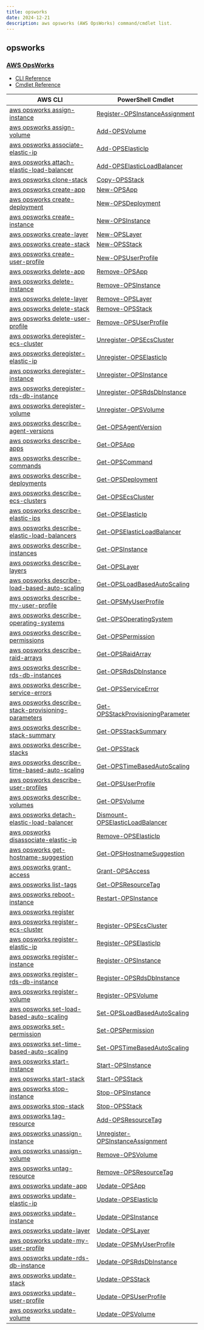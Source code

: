 ```yaml
---
title: opsworks
date: 2024-12-21
description: aws opsworks (AWS OpsWorks) command/cmdlet list.
---
```


## opsworks

### [AWS OpsWorks](https://aws.amazon.com/opsworks/)

* [CLI Reference](https://awscli.amazonaws.com/v2/documentation/api/latest/reference/opsworks/index.html)
* [Cmdlet Reference](https://docs.aws.amazon.com/powershell/latest/reference/items/AWS_OpsWorks_cmdlets.html)

|AWS CLI|PowerShell Cmdlet|
|----|----|
|[aws opsworks assign-instance](https://awscli.amazonaws.com/v2/documentation/api/latest/reference/opsworks/assign-instance.html)|[Register-OPSInstanceAssignment](https://docs.aws.amazon.com/powershell/latest/reference/items/Register-OPSInstanceAssignment.html)|
|[aws opsworks assign-volume](https://awscli.amazonaws.com/v2/documentation/api/latest/reference/opsworks/assign-volume.html)|[Add-OPSVolume](https://docs.aws.amazon.com/powershell/latest/reference/items/Add-OPSVolume.html)|
|[aws opsworks associate-elastic-ip](https://awscli.amazonaws.com/v2/documentation/api/latest/reference/opsworks/associate-elastic-ip.html)|[Add-OPSElasticIp](https://docs.aws.amazon.com/powershell/latest/reference/items/Add-OPSElasticIp.html)|
|[aws opsworks attach-elastic-load-balancer](https://awscli.amazonaws.com/v2/documentation/api/latest/reference/opsworks/attach-elastic-load-balancer.html)|[Add-OPSElasticLoadBalancer](https://docs.aws.amazon.com/powershell/latest/reference/items/Add-OPSElasticLoadBalancer.html)|
|[aws opsworks clone-stack](https://awscli.amazonaws.com/v2/documentation/api/latest/reference/opsworks/clone-stack.html)|[Copy-OPSStack](https://docs.aws.amazon.com/powershell/latest/reference/items/Copy-OPSStack.html)|
|[aws opsworks create-app](https://awscli.amazonaws.com/v2/documentation/api/latest/reference/opsworks/create-app.html)|[New-OPSApp](https://docs.aws.amazon.com/powershell/latest/reference/items/New-OPSApp.html)|
|[aws opsworks create-deployment](https://awscli.amazonaws.com/v2/documentation/api/latest/reference/opsworks/create-deployment.html)|[New-OPSDeployment](https://docs.aws.amazon.com/powershell/latest/reference/items/New-OPSDeployment.html)|
|[aws opsworks create-instance](https://awscli.amazonaws.com/v2/documentation/api/latest/reference/opsworks/create-instance.html)|[New-OPSInstance](https://docs.aws.amazon.com/powershell/latest/reference/items/New-OPSInstance.html)|
|[aws opsworks create-layer](https://awscli.amazonaws.com/v2/documentation/api/latest/reference/opsworks/create-layer.html)|[New-OPSLayer](https://docs.aws.amazon.com/powershell/latest/reference/items/New-OPSLayer.html)|
|[aws opsworks create-stack](https://awscli.amazonaws.com/v2/documentation/api/latest/reference/opsworks/create-stack.html)|[New-OPSStack](https://docs.aws.amazon.com/powershell/latest/reference/items/New-OPSStack.html)|
|[aws opsworks create-user-profile](https://awscli.amazonaws.com/v2/documentation/api/latest/reference/opsworks/create-user-profile.html)|[New-OPSUserProfile](https://docs.aws.amazon.com/powershell/latest/reference/items/New-OPSUserProfile.html)|
|[aws opsworks delete-app](https://awscli.amazonaws.com/v2/documentation/api/latest/reference/opsworks/delete-app.html)|[Remove-OPSApp](https://docs.aws.amazon.com/powershell/latest/reference/items/Remove-OPSApp.html)|
|[aws opsworks delete-instance](https://awscli.amazonaws.com/v2/documentation/api/latest/reference/opsworks/delete-instance.html)|[Remove-OPSInstance](https://docs.aws.amazon.com/powershell/latest/reference/items/Remove-OPSInstance.html)|
|[aws opsworks delete-layer](https://awscli.amazonaws.com/v2/documentation/api/latest/reference/opsworks/delete-layer.html)|[Remove-OPSLayer](https://docs.aws.amazon.com/powershell/latest/reference/items/Remove-OPSLayer.html)|
|[aws opsworks delete-stack](https://awscli.amazonaws.com/v2/documentation/api/latest/reference/opsworks/delete-stack.html)|[Remove-OPSStack](https://docs.aws.amazon.com/powershell/latest/reference/items/Remove-OPSStack.html)|
|[aws opsworks delete-user-profile](https://awscli.amazonaws.com/v2/documentation/api/latest/reference/opsworks/delete-user-profile.html)|[Remove-OPSUserProfile](https://docs.aws.amazon.com/powershell/latest/reference/items/Remove-OPSUserProfile.html)|
|[aws opsworks deregister-ecs-cluster](https://awscli.amazonaws.com/v2/documentation/api/latest/reference/opsworks/deregister-ecs-cluster.html)|[Unregister-OPSEcsCluster](https://docs.aws.amazon.com/powershell/latest/reference/items/Unregister-OPSEcsCluster.html)|
|[aws opsworks deregister-elastic-ip](https://awscli.amazonaws.com/v2/documentation/api/latest/reference/opsworks/deregister-elastic-ip.html)|[Unregister-OPSElasticIp](https://docs.aws.amazon.com/powershell/latest/reference/items/Unregister-OPSElasticIp.html)|
|[aws opsworks deregister-instance](https://awscli.amazonaws.com/v2/documentation/api/latest/reference/opsworks/deregister-instance.html)|[Unregister-OPSInstance](https://docs.aws.amazon.com/powershell/latest/reference/items/Unregister-OPSInstance.html)|
|[aws opsworks deregister-rds-db-instance](https://awscli.amazonaws.com/v2/documentation/api/latest/reference/opsworks/deregister-rds-db-instance.html)|[Unregister-OPSRdsDbInstance](https://docs.aws.amazon.com/powershell/latest/reference/items/Unregister-OPSRdsDbInstance.html)|
|[aws opsworks deregister-volume](https://awscli.amazonaws.com/v2/documentation/api/latest/reference/opsworks/deregister-volume.html)|[Unregister-OPSVolume](https://docs.aws.amazon.com/powershell/latest/reference/items/Unregister-OPSVolume.html)|
|[aws opsworks describe-agent-versions](https://awscli.amazonaws.com/v2/documentation/api/latest/reference/opsworks/describe-agent-versions.html)|[Get-OPSAgentVersion](https://docs.aws.amazon.com/powershell/latest/reference/items/Get-OPSAgentVersion.html)|
|[aws opsworks describe-apps](https://awscli.amazonaws.com/v2/documentation/api/latest/reference/opsworks/describe-apps.html)|[Get-OPSApp](https://docs.aws.amazon.com/powershell/latest/reference/items/Get-OPSApp.html)|
|[aws opsworks describe-commands](https://awscli.amazonaws.com/v2/documentation/api/latest/reference/opsworks/describe-commands.html)|[Get-OPSCommand](https://docs.aws.amazon.com/powershell/latest/reference/items/Get-OPSCommand.html)|
|[aws opsworks describe-deployments](https://awscli.amazonaws.com/v2/documentation/api/latest/reference/opsworks/describe-deployments.html)|[Get-OPSDeployment](https://docs.aws.amazon.com/powershell/latest/reference/items/Get-OPSDeployment.html)|
|[aws opsworks describe-ecs-clusters](https://awscli.amazonaws.com/v2/documentation/api/latest/reference/opsworks/describe-ecs-clusters.html)|[Get-OPSEcsCluster](https://docs.aws.amazon.com/powershell/latest/reference/items/Get-OPSEcsCluster.html)|
|[aws opsworks describe-elastic-ips](https://awscli.amazonaws.com/v2/documentation/api/latest/reference/opsworks/describe-elastic-ips.html)|[Get-OPSElasticIp](https://docs.aws.amazon.com/powershell/latest/reference/items/Get-OPSElasticIp.html)|
|[aws opsworks describe-elastic-load-balancers](https://awscli.amazonaws.com/v2/documentation/api/latest/reference/opsworks/describe-elastic-load-balancers.html)|[Get-OPSElasticLoadBalancer](https://docs.aws.amazon.com/powershell/latest/reference/items/Get-OPSElasticLoadBalancer.html)|
|[aws opsworks describe-instances](https://awscli.amazonaws.com/v2/documentation/api/latest/reference/opsworks/describe-instances.html)|[Get-OPSInstance](https://docs.aws.amazon.com/powershell/latest/reference/items/Get-OPSInstance.html)|
|[aws opsworks describe-layers](https://awscli.amazonaws.com/v2/documentation/api/latest/reference/opsworks/describe-layers.html)|[Get-OPSLayer](https://docs.aws.amazon.com/powershell/latest/reference/items/Get-OPSLayer.html)|
|[aws opsworks describe-load-based-auto-scaling](https://awscli.amazonaws.com/v2/documentation/api/latest/reference/opsworks/describe-load-based-auto-scaling.html)|[Get-OPSLoadBasedAutoScaling](https://docs.aws.amazon.com/powershell/latest/reference/items/Get-OPSLoadBasedAutoScaling.html)|
|[aws opsworks describe-my-user-profile](https://awscli.amazonaws.com/v2/documentation/api/latest/reference/opsworks/describe-my-user-profile.html)|[Get-OPSMyUserProfile](https://docs.aws.amazon.com/powershell/latest/reference/items/Get-OPSMyUserProfile.html)|
|[aws opsworks describe-operating-systems](https://awscli.amazonaws.com/v2/documentation/api/latest/reference/opsworks/describe-operating-systems.html)|[Get-OPSOperatingSystem](https://docs.aws.amazon.com/powershell/latest/reference/items/Get-OPSOperatingSystem.html)|
|[aws opsworks describe-permissions](https://awscli.amazonaws.com/v2/documentation/api/latest/reference/opsworks/describe-permissions.html)|[Get-OPSPermission](https://docs.aws.amazon.com/powershell/latest/reference/items/Get-OPSPermission.html)|
|[aws opsworks describe-raid-arrays](https://awscli.amazonaws.com/v2/documentation/api/latest/reference/opsworks/describe-raid-arrays.html)|[Get-OPSRaidArray](https://docs.aws.amazon.com/powershell/latest/reference/items/Get-OPSRaidArray.html)|
|[aws opsworks describe-rds-db-instances](https://awscli.amazonaws.com/v2/documentation/api/latest/reference/opsworks/describe-rds-db-instances.html)|[Get-OPSRdsDbInstance](https://docs.aws.amazon.com/powershell/latest/reference/items/Get-OPSRdsDbInstance.html)|
|[aws opsworks describe-service-errors](https://awscli.amazonaws.com/v2/documentation/api/latest/reference/opsworks/describe-service-errors.html)|[Get-OPSServiceError](https://docs.aws.amazon.com/powershell/latest/reference/items/Get-OPSServiceError.html)|
|[aws opsworks describe-stack-provisioning-parameters](https://awscli.amazonaws.com/v2/documentation/api/latest/reference/opsworks/describe-stack-provisioning-parameters.html)|[Get-OPSStackProvisioningParameter](https://docs.aws.amazon.com/powershell/latest/reference/items/Get-OPSStackProvisioningParameter.html)|
|[aws opsworks describe-stack-summary](https://awscli.amazonaws.com/v2/documentation/api/latest/reference/opsworks/describe-stack-summary.html)|[Get-OPSStackSummary](https://docs.aws.amazon.com/powershell/latest/reference/items/Get-OPSStackSummary.html)|
|[aws opsworks describe-stacks](https://awscli.amazonaws.com/v2/documentation/api/latest/reference/opsworks/describe-stacks.html)|[Get-OPSStack](https://docs.aws.amazon.com/powershell/latest/reference/items/Get-OPSStack.html)|
|[aws opsworks describe-time-based-auto-scaling](https://awscli.amazonaws.com/v2/documentation/api/latest/reference/opsworks/describe-time-based-auto-scaling.html)|[Get-OPSTimeBasedAutoScaling](https://docs.aws.amazon.com/powershell/latest/reference/items/Get-OPSTimeBasedAutoScaling.html)|
|[aws opsworks describe-user-profiles](https://awscli.amazonaws.com/v2/documentation/api/latest/reference/opsworks/describe-user-profiles.html)|[Get-OPSUserProfile](https://docs.aws.amazon.com/powershell/latest/reference/items/Get-OPSUserProfile.html)|
|[aws opsworks describe-volumes](https://awscli.amazonaws.com/v2/documentation/api/latest/reference/opsworks/describe-volumes.html)|[Get-OPSVolume](https://docs.aws.amazon.com/powershell/latest/reference/items/Get-OPSVolume.html)|
|[aws opsworks detach-elastic-load-balancer](https://awscli.amazonaws.com/v2/documentation/api/latest/reference/opsworks/detach-elastic-load-balancer.html)|[Dismount-OPSElasticLoadBalancer](https://docs.aws.amazon.com/powershell/latest/reference/items/Dismount-OPSElasticLoadBalancer.html)|
|[aws opsworks disassociate-elastic-ip](https://awscli.amazonaws.com/v2/documentation/api/latest/reference/opsworks/disassociate-elastic-ip.html)|[Remove-OPSElasticIp](https://docs.aws.amazon.com/powershell/latest/reference/items/Remove-OPSElasticIp.html)|
|[aws opsworks get-hostname-suggestion](https://awscli.amazonaws.com/v2/documentation/api/latest/reference/opsworks/get-hostname-suggestion.html)|[Get-OPSHostnameSuggestion](https://docs.aws.amazon.com/powershell/latest/reference/items/Get-OPSHostnameSuggestion.html)|
|[aws opsworks grant-access](https://awscli.amazonaws.com/v2/documentation/api/latest/reference/opsworks/grant-access.html)|[Grant-OPSAccess](https://docs.aws.amazon.com/powershell/latest/reference/items/Grant-OPSAccess.html)|
|[aws opsworks list-tags](https://awscli.amazonaws.com/v2/documentation/api/latest/reference/opsworks/list-tags.html)|[Get-OPSResourceTag](https://docs.aws.amazon.com/powershell/latest/reference/items/Get-OPSResourceTag.html)|
|[aws opsworks reboot-instance](https://awscli.amazonaws.com/v2/documentation/api/latest/reference/opsworks/reboot-instance.html)|[Restart-OPSInstance](https://docs.aws.amazon.com/powershell/latest/reference/items/Restart-OPSInstance.html)|
|[aws opsworks register](https://awscli.amazonaws.com/v2/documentation/api/latest/reference/opsworks/register.html)||
|[aws opsworks register-ecs-cluster](https://awscli.amazonaws.com/v2/documentation/api/latest/reference/opsworks/register-ecs-cluster.html)|[Register-OPSEcsCluster](https://docs.aws.amazon.com/powershell/latest/reference/items/Register-OPSEcsCluster.html)|
|[aws opsworks register-elastic-ip](https://awscli.amazonaws.com/v2/documentation/api/latest/reference/opsworks/register-elastic-ip.html)|[Register-OPSElasticIp](https://docs.aws.amazon.com/powershell/latest/reference/items/Register-OPSElasticIp.html)|
|[aws opsworks register-instance](https://awscli.amazonaws.com/v2/documentation/api/latest/reference/opsworks/register-instance.html)|[Register-OPSInstance](https://docs.aws.amazon.com/powershell/latest/reference/items/Register-OPSInstance.html)|
|[aws opsworks register-rds-db-instance](https://awscli.amazonaws.com/v2/documentation/api/latest/reference/opsworks/register-rds-db-instance.html)|[Register-OPSRdsDbInstance](https://docs.aws.amazon.com/powershell/latest/reference/items/Register-OPSRdsDbInstance.html)|
|[aws opsworks register-volume](https://awscli.amazonaws.com/v2/documentation/api/latest/reference/opsworks/register-volume.html)|[Register-OPSVolume](https://docs.aws.amazon.com/powershell/latest/reference/items/Register-OPSVolume.html)|
|[aws opsworks set-load-based-auto-scaling](https://awscli.amazonaws.com/v2/documentation/api/latest/reference/opsworks/set-load-based-auto-scaling.html)|[Set-OPSLoadBasedAutoScaling](https://docs.aws.amazon.com/powershell/latest/reference/items/Set-OPSLoadBasedAutoScaling.html)|
|[aws opsworks set-permission](https://awscli.amazonaws.com/v2/documentation/api/latest/reference/opsworks/set-permission.html)|[Set-OPSPermission](https://docs.aws.amazon.com/powershell/latest/reference/items/Set-OPSPermission.html)|
|[aws opsworks set-time-based-auto-scaling](https://awscli.amazonaws.com/v2/documentation/api/latest/reference/opsworks/set-time-based-auto-scaling.html)|[Set-OPSTimeBasedAutoScaling](https://docs.aws.amazon.com/powershell/latest/reference/items/Set-OPSTimeBasedAutoScaling.html)|
|[aws opsworks start-instance](https://awscli.amazonaws.com/v2/documentation/api/latest/reference/opsworks/start-instance.html)|[Start-OPSInstance](https://docs.aws.amazon.com/powershell/latest/reference/items/Start-OPSInstance.html)|
|[aws opsworks start-stack](https://awscli.amazonaws.com/v2/documentation/api/latest/reference/opsworks/start-stack.html)|[Start-OPSStack](https://docs.aws.amazon.com/powershell/latest/reference/items/Start-OPSStack.html)|
|[aws opsworks stop-instance](https://awscli.amazonaws.com/v2/documentation/api/latest/reference/opsworks/stop-instance.html)|[Stop-OPSInstance](https://docs.aws.amazon.com/powershell/latest/reference/items/Stop-OPSInstance.html)|
|[aws opsworks stop-stack](https://awscli.amazonaws.com/v2/documentation/api/latest/reference/opsworks/stop-stack.html)|[Stop-OPSStack](https://docs.aws.amazon.com/powershell/latest/reference/items/Stop-OPSStack.html)|
|[aws opsworks tag-resource](https://awscli.amazonaws.com/v2/documentation/api/latest/reference/opsworks/tag-resource.html)|[Add-OPSResourceTag](https://docs.aws.amazon.com/powershell/latest/reference/items/Add-OPSResourceTag.html)|
|[aws opsworks unassign-instance](https://awscli.amazonaws.com/v2/documentation/api/latest/reference/opsworks/unassign-instance.html)|[Unregister-OPSInstanceAssignment](https://docs.aws.amazon.com/powershell/latest/reference/items/Unregister-OPSInstanceAssignment.html)|
|[aws opsworks unassign-volume](https://awscli.amazonaws.com/v2/documentation/api/latest/reference/opsworks/unassign-volume.html)|[Remove-OPSVolume](https://docs.aws.amazon.com/powershell/latest/reference/items/Remove-OPSVolume.html)|
|[aws opsworks untag-resource](https://awscli.amazonaws.com/v2/documentation/api/latest/reference/opsworks/untag-resource.html)|[Remove-OPSResourceTag](https://docs.aws.amazon.com/powershell/latest/reference/items/Remove-OPSResourceTag.html)|
|[aws opsworks update-app](https://awscli.amazonaws.com/v2/documentation/api/latest/reference/opsworks/update-app.html)|[Update-OPSApp](https://docs.aws.amazon.com/powershell/latest/reference/items/Update-OPSApp.html)|
|[aws opsworks update-elastic-ip](https://awscli.amazonaws.com/v2/documentation/api/latest/reference/opsworks/update-elastic-ip.html)|[Update-OPSElasticIp](https://docs.aws.amazon.com/powershell/latest/reference/items/Update-OPSElasticIp.html)|
|[aws opsworks update-instance](https://awscli.amazonaws.com/v2/documentation/api/latest/reference/opsworks/update-instance.html)|[Update-OPSInstance](https://docs.aws.amazon.com/powershell/latest/reference/items/Update-OPSInstance.html)|
|[aws opsworks update-layer](https://awscli.amazonaws.com/v2/documentation/api/latest/reference/opsworks/update-layer.html)|[Update-OPSLayer](https://docs.aws.amazon.com/powershell/latest/reference/items/Update-OPSLayer.html)|
|[aws opsworks update-my-user-profile](https://awscli.amazonaws.com/v2/documentation/api/latest/reference/opsworks/update-my-user-profile.html)|[Update-OPSMyUserProfile](https://docs.aws.amazon.com/powershell/latest/reference/items/Update-OPSMyUserProfile.html)|
|[aws opsworks update-rds-db-instance](https://awscli.amazonaws.com/v2/documentation/api/latest/reference/opsworks/update-rds-db-instance.html)|[Update-OPSRdsDbInstance](https://docs.aws.amazon.com/powershell/latest/reference/items/Update-OPSRdsDbInstance.html)|
|[aws opsworks update-stack](https://awscli.amazonaws.com/v2/documentation/api/latest/reference/opsworks/update-stack.html)|[Update-OPSStack](https://docs.aws.amazon.com/powershell/latest/reference/items/Update-OPSStack.html)|
|[aws opsworks update-user-profile](https://awscli.amazonaws.com/v2/documentation/api/latest/reference/opsworks/update-user-profile.html)|[Update-OPSUserProfile](https://docs.aws.amazon.com/powershell/latest/reference/items/Update-OPSUserProfile.html)|
|[aws opsworks update-volume](https://awscli.amazonaws.com/v2/documentation/api/latest/reference/opsworks/update-volume.html)|[Update-OPSVolume](https://docs.aws.amazon.com/powershell/latest/reference/items/Update-OPSVolume.html)|

